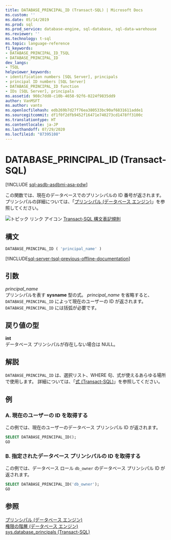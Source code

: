 ```yaml
---
title: DATABASE_PRINCIPAL_ID (Transact-SQL) | Microsoft Docs
ms.custom: ''
ms.date: 05/14/2019
ms.prod: sql
ms.prod_service: database-engine, sql-database, sql-data-warehouse
ms.reviewer: ''
ms.technology: t-sql
ms.topic: language-reference
f1_keywords:
- DATABASE_PRINCIPAL_ID_TSQL
- DATABASE_PRINCIPAL_ID
dev_langs:
- TSQL
helpviewer_keywords:
- identification numbers [SQL Server], principals
- principal ID numbers [SQL Server]
- DATABASE_PRINCIPAL_ID function
- IDs [SQL Server], principals
ms.assetid: 908c7dd8-c10b-4658-92f6-0224f9835dd9
author: VanMSFT
ms.author: vanto
ms.openlocfilehash: edb269b7d27f76ea380533bc90af6831611adde1
ms.sourcegitcommit: df1f0f2dfb9452f16471e740273cd1478ff3100c
ms.translationtype: HT
ms.contentlocale: ja-JP
ms.lasthandoff: 07/29/2020
ms.locfileid: "87395108"
---
```

# <a name="database_principal_id-transact-sql"></a>DATABASE_PRINCIPAL_ID (Transact-SQL)
[!INCLUDE [sql-asdb-asdbmi-asa-pdw](../../includes/applies-to-version/sql-asdb-asdbmi-asa.md)]

この関数では、現在のデータベースでのプリンシパルの ID 番号が返されます。 プリンシパルの詳細については、「[プリンシパル &#40;データベース エンジン&#41;](../../relational-databases/security/authentication-access/principals-database-engine.md)」を参照してください。
  
![トピック リンク アイコン](../../database-engine/configure-windows/media/topic-link.gif "トピック リンク アイコン") [Transact-SQL 構文表記規則](../../t-sql/language-elements/transact-sql-syntax-conventions-transact-sql.md)
  
## <a name="syntax"></a>構文  
  
```sql
DATABASE_PRINCIPAL_ID ( 'principal_name' )  
```  
  
[!INCLUDE[sql-server-tsql-previous-offline-documentation](../../includes/sql-server-tsql-previous-offline-documentation.md)]

## <a name="arguments"></a>引数
*principal_name*  
プリンシパルを表す **sysname** 型の式。 *principal_name* を省略すると、`DATABASE_PRINCIPAL_ID` によって現在のユーザーの ID が返されます。 `DATABASE_PRINCIPAL_ID` には括弧が必要です。
  
## <a name="return-types"></a>戻り値の型
**int**  
データベース プリンシパルが存在しない場合は NULL。
  
## <a name="remarks"></a>解説  
`DATABASE_PRINCIPAL_ID` は、選択リスト、WHERE 句、式が使えるあらゆる場所で使用します。 詳細については、「[式 &#40;Transact-SQL&#41;](../../t-sql/language-elements/expressions-transact-sql.md)」を参照してください。
  
## <a name="examples"></a>例  
  
### <a name="a-retrieving-the-id-of-the-current-user"></a>A. 現在のユーザーの ID を取得する  
この例では、現在のユーザーのデータベース プリンシパル ID が返されます。
  
```sql
SELECT DATABASE_PRINCIPAL_ID();  
GO  
```  
  
### <a name="b-retrieving-the-id-of-a-specified-database-principal"></a>B. 指定されたデータベース プリンシパルの ID を取得する  
この例では、データベース ロール `db_owner` のデータベース プリンシパル ID が返されます。
  
```sql
SELECT DATABASE_PRINCIPAL_ID('db_owner');  
GO  
```  
  
## <a name="see-also"></a>参照
[プリンシパル &#40;データベース エンジン&#41;](../../relational-databases/security/authentication-access/principals-database-engine.md)  
[権限の階層 &#40;データベース エンジン&#41;](../../relational-databases/security/permissions-hierarchy-database-engine.md)  
[sys.database_principals &#40;Transact-SQL&#41;](../../relational-databases/system-catalog-views/sys-database-principals-transact-sql.md)
  
  
